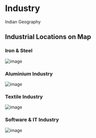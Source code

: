 # Industry
Indian Geography

## Industrial Locations on Map
### Iron & Steel
![image](https://github.com/user-attachments/assets/33bf9ce4-d656-4a87-9843-5efec3701234)

### Aluminium Industry
![image](https://github.com/user-attachments/assets/b5eb6c3c-fcf8-4a90-a072-b51687f3a5c0)

### Textile Industry
![image](https://github.com/user-attachments/assets/b0e6cc76-6666-40d3-9296-6bbacd48ad89)

### Software & IT Industry
![image](https://github.com/user-attachments/assets/e8f469b8-5fac-4027-9308-872ce1bd2a66)




